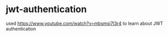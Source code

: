 # jwt-authentication
used https://www.youtube.com/watch?v=mbsmsi7l3r4 to learn about JWT authentication

